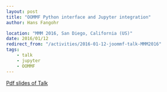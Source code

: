 ```yaml
---
layout: post
title: "OOMMF Python interface and Jupyter integration"
author: Hans Fangohr

location: "MMM 2016, San Diego, California (US)"
date: 2016/01/12
redirect_from: "/activities/2016-01-12-joommf-talk-MMM2016"
tags:
    - talk
    - jupyter
    - OOMMF
---
```


[Pdf slides of Talk](http://joommf.github.io/assets/2016-01-12-MMM2016-AD02-Jupyter-OOMMF.pdf)

